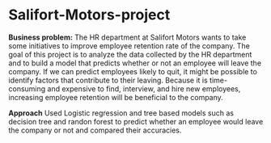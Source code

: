 # Salifort-Motors-project
**Business problem:**
The HR department at Salifort Motors wants to take some initiatives to improve employee retention rate of the company.
The goal of this project is to analyze the data collected by the HR department and to build a model that predicts whether or not an employee will leave the company.
If we can predict employees likely to quit, it might be possible to identify factors that contribute to their leaving. Because it is time-consuming and expensive to find, interview, and hire new employees, increasing employee retention will be beneficial to the company.

**Approach**
Used Logistic regression and tree based models such as decision tree and randon forest to predict whether an employee would leave the company or not and compared their accuracies.


